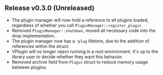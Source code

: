 ## Release v0.3.0 (Unreleased)

- The plugin manager will now hold a reference to all plugins loaded, regardless of whether you call
  `PluginManager::register_plugin`
- Removed `PluginManager::shutdown`, moved all necessary code into the drop implementation.
- The plugin manager now has a `'plug` lifetime, due to the addition of references within the struct.
- VPlugin will no longer reject running in a root environment. It's up to the library user to decide whether
  they want this behavior.
- Removed archive field from `Plugin` struct to reduce memory usage between plugins.
